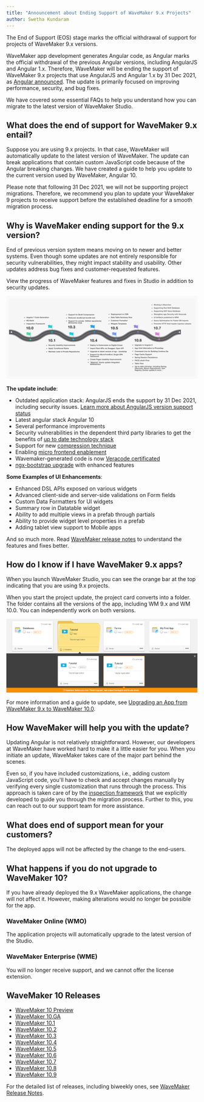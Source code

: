 ```yaml
---
title: "Announcement about Ending Support of WaveMaker 9.x Projects"
author: Swetha Kundaram
---
```


The End of Support (EOS) stage marks the official withdrawal of support for projects of WaveMaker 9.x versions. 

WaveMaker app development generates Angular code, as Angular marks the official withdrawal of the previous Angular versions, including AngularJS and Angular 1.x. Therefore, WaveMaker will be ending the support of WaveMaker 9.x projects that use AngularJS and Angular 1.x by 31 Dec 2021, as [Angular announced](https://docs.angularjs.org/misc/version-support-status). The update is primarily focused on improving performance, security, and bug fixes.

We have covered some essential FAQs to help you understand how you can migrate to the latest version of WaveMaker Studio.

<!-- truncate -->

## What does the end of support for WaveMaker 9.x entail? 

Suppose you are using 9.x projects. In that case, WaveMaker will automatically update to the latest version of WaveMaker. The update can break applications that contain custom JavaScript code because of the Angular breaking changes. We have created a guide to help you update to the current version used by WaveMaker, Angular 10.

Please note that following 31 Dec 2021, we will not be supporting project migrations. Therefore, we recommend you plan to update your WaveMaker 9 projects to receive support before the established deadline for a smooth migration process.

## Why is WaveMaker ending support for the 9.x version?

End of previous version system means moving on to newer and better systems. Even though some updates are not entirely responsible for security vulnerabilities, they might impact stability and usability. Other updates address bug fixes and customer-requested features.

View the progress of WaveMaker features and fixes in Studio in addition to security updates.

![end of support](/learn/assets/end-of-support.png)

**The update include**:

- Outdated application stack: AngularJS ends the support by 31 Dec 2021, including security issues. [Learn more about AngularJS version support status](https://docs.angularjs.org/misc/version-support-status)
- Latest angular stack Angular 10
- Several performance improvements
- Security vulnerabilities in the dependent third party libraries to get the benefits of [up to date technology stack](/learn/wavemaker-release-notes#technology-stack)
- Support for new [compression technique](/learn/wavemaker-release-notes/v10-2-0#enhancements)
- Enabling [micro frontend enablement](/learn/wavemaker-release-notes/v10-5-0/#support-for-microfrontend-single-spa-framework)
- Wavemaker-generated code is now [Veracode certificated](weaving-security-into-low-code-development/)
- [ngx-bootstrap upgrade](/learn/wavemaker-release-notes/v10-4-0/#upgrade-to-latest-version-of-ngx---bootstrap) with enhanced features

**Some Examples of UI Enhancements**:

- Enhanced DSL APIs exposed on various widgets
- Advanced client-side and server-side validations on Form fields
- Custom Data Formatters for UI widgets
- Summary row in Datatable widget
- Ability to add multiple views in a prefab through partials
- Ability to provide widget level properties in a prefab
- Adding tablet view support to Mobile apps

And so much more. Read [WaveMaker release notes](/learn/wavemaker-release-notes) to understand the features and fixes better.

## How do I know if I have WaveMaker 9.x apps?

When you launch WaveMaker Studio, you can see the orange bar at the top indicating that you are using 9.x projects. 

When you start the project update, the project card converts into a folder. The folder contains all the versions of the app, including WM 9.x and WM 10.0. You can independently work on both versions.

![two versions of the project](/learn/assets/two-versions-9-10-apps.png)

For more information and a guide to update, see [Upgrading an App from WaveMaker 9.x to WaveMaker 10.0](/learn/how-tos/guide-to-upgrade-an-app-wavemaker-9x-to-wavemaker-10-0/).

## How WaveMaker will help you with the update?

Updating Angular is not relatively straightforward. However, our developers at WaveMaker have worked hard to make it a little easier for you. When you initiate an update, WaveMaker takes care of the major part behind the scenes. 

Even so, if you have included customizations, i.e., adding custom JavaScript code, you'll have to check and accept changes manually by verifying every single customization that runs through the process. This approach is taken care of by the [inspection framework](/learn/app-development/dev-integration/inspection-framework/) that we explicitly developed to guide you through the migration process. Further to this, you can reach out to our support team for more assistance. 

## What does end of support mean for your customers?

The deployed apps will not be affected by the change to the end-users.

## What happens if you do not upgrade to WaveMaker 10?

If you have already deployed the 9.x WaveMaker applications, the change will not affect it. However, making alterations would no longer be possible for the app. 

### WaveMaker Online (WMO)

The application projects will automatically upgrade to the latest version of the Studio. 

### WaveMaker Enterprise (WME)

You will no longer receive support, and we cannot offer the license extension.

## WaveMaker 10 Releases

- [WaveMaker 10 Preview](/learn/wavemaker-release-notes/v10-0-preview)
- [WaveMaker 10.GA](/learn/wavemaker-release-notes/v10-0-ga)
- [WaveMaker 10.1](/learn/wavemaker-release-notes/v10-1-0)
- [WaveMaker 10.2](/learn/wavemaker-release-notes/v10-2-0)
- [WaveMaker 10.3](/learn/wavemaker-release-notes/v10-3-0)
- [WaveMaker 10.4](/learn/wavemaker-release-notes/v10-4-0)
- [WaveMaker 10.5](/learn/wavemaker-release-notes/v10-5-0)
- [WaveMaker 10.6](/learn/wavemaker-release-notes/v10-6-0)
- [WaveMaker 10.7](/learn/wavemaker-release-notes/v10-7-0)
- [WaveMaker 10.8](/learn/wavemaker-release-notes/v10-8-0)
- [WaveMaker 10.9](/learn/wavemaker-release-notes/v10-9-0)

For the detailed list of releases, including biweekly ones, see [WaveMaker Release Notes](/learn/wavemaker-release-notes).